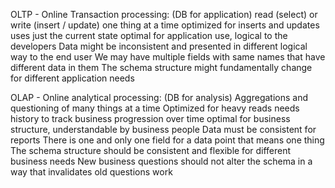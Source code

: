 OLTP - Online Transaction processing: (DB for application)
read (select) or write (insert / update) one thing at a time
optimized for inserts and updates
uses just the current state
optimal for application use, logical to the developers
Data might be inconsistent and presented in different logical way to the end user
We may have multiple fields with same names that have different data in them
The schema structure might fundamentally change for different application needs

OLAP - Online analytical processing: (DB for analysis)
Aggregations and questioning of many things at a time
Optimized for heavy reads
needs history to track business progression over time
optimal for business structure, understandable by business people
Data must be consistent for reports
There is one and only one field for a data point that means one thing
The schema structure should be consistent and flexible for different business needs
New business questions should not alter the schema in a way that invalidates old questions work

